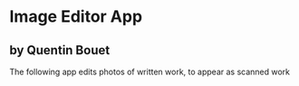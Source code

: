 # Image Editor App
## by Quentin Bouet
The following app edits photos of written work, to appear as scanned work